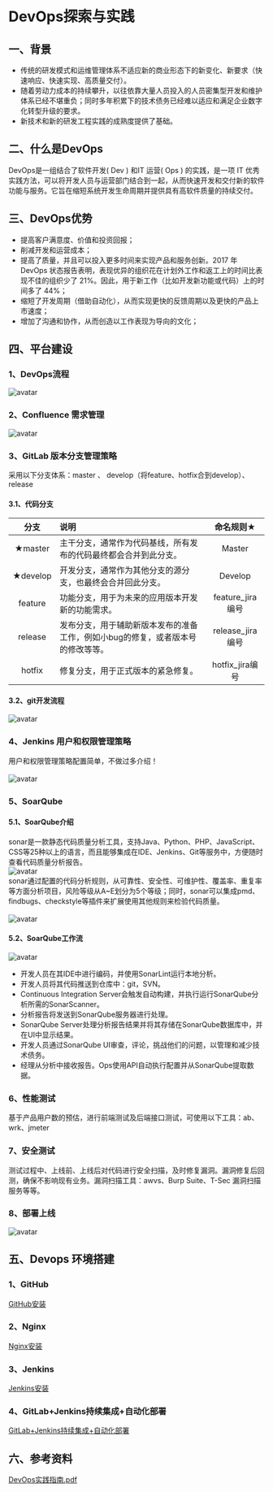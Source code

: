 # DevOps探索与实践
## 一、背景
- 传统的研发模式和运维管理体系不适应新的商业形态下的新变化、新要求（快速响应、快速实现、高质量交付）。
- 随着劳动力成本的持续攀升，以往依靠大量人员投入的人员密集型开发和维护体系已经不堪重负；同时多年积累下的技术债务已经难以适应和满足企业数字化转型升级的要求。
- 新技术和新的研发工程实践的成熟度提供了基础。<br/>
## 二、什么是DevOps
   DevOps是一组结合了软件开发( Dev ) 和IT 运营( Ops ) 的实践，是一项 IT 优秀实践方法，可以将开发人员与运营部门结合到一起，从而快速开发和交付新的软件功能与服务。它旨在缩短系统开发生命周期并提供具有高软件质量的持续交付。
## 三、DevOps优势
- 提高客户满意度、价值和投资回报；
- 削减开发和运营成本；
- 提高了质量，并且可以投入更多时间来实现产品和服务创新。2017 年 DevOps 状态报告表明，表现优异的组织花在计划外工作和返工上的时间比表现不佳的组织少了 21%。因此，用于新工作（比如开发新功能或代码）上的时间多了 44%；
- 缩短了开发周期（借助自动化），从而实现更快的反馈周期以及更快的产品上市速度；
- 增加了沟通和协作，从而创造以工作表现为导向的文化；<br/>
## 四、平台建设
### 1、DevOps流程
![avatar](image/DevOps流程.png)
### 2、Confluence 需求管理
![avatar](image/需求工单.png)
### 3、GitLab 版本分支管理策略
采用以下分支体系：master 、 develop（将feature、hotfix合到develop）、release
#### 3.1、代码分支
| 分支 | 说明 | 命名规则★ |
| :----: | :---- | :----: |
| ★master | 主干分支，通常作为代码基线，所有发布的代码最终都会合并到此分支。  | Master |
| ★develop | 开发分支，通常作为其他分支的源分支，也最终会合并回此分支。 | Develop |
| feature | 功能分支，用于为未来的应用版本开发新的功能需求。 | feature_jira编号 |
| release | 发布分支，用于辅助新版本发布的准备工作，例如小bug的修复，或者版本号的修改等等。 | release_jira编号 |
| hotfix | 修复分支，用于正式版本的紧急修复。 | hotfix_jira编号 |
#### 3.2、git开发流程
![avatar](image/git流程.png)
### 4、Jenkins 用户和权限管理策略
用户和权限管理策略配置简单，不做过多介绍！<br/><br/>
![avatar](image/Jenkins.jpg)
### 5、SoarQube
#### 5.1、SoarQube介绍
sonar是一款静态代码质量分析工具，支持Java、Python、PHP、JavaScript、CSS等25种以上的语言，而且能够集成在IDE、Jenkins、Git等服务中，方便随时查看代码质量分析报告。<br/>
![avatar](image/sonar.png)
<br/>sonar通过配置的代码分析规则，从可靠性、安全性、可维护性、覆盖率、重复率等方面分析项目，风险等级从A~E划分为5个等级；同时，sonar可以集成pmd、findbugs、checkstyle等插件来扩展使用其他规则来检验代码质量。<br/><br/>
![avatar](image/SonarResult.png)
#### 5.2、SoarQube工作流
![avatar](image/Sonar工作流转图.png)
<br/>
- 开发人员在其IDE中进行编码，并使用SonarLint运行本地分析。
- 开发人员将其代码推送到仓库中：git，SVN。
- Continuous Integration Server会触发自动构建，并执行运行SonarQube分析所需的SonarScanner。
- 分析报告将发送到SonarQube服务器进行处理。
- SonarQube Server处理分析报告结果并将其存储在SonarQube数据库中，并在UI中显示结果。
- 开发人员通过SonarQube UI审查，评论，挑战他们的问题，以管理和减少技术债务。
- 经理从分析中接收报告。Ops使用API​​自动执行配置并从SonarQube提取数据。<br/>
### 6、性能测试
基于产品用户数的预估，进行前端测试及后端接口测试，可使用以下工具：ab、wrk、jmeter
### 7、安全测试
测试过程中、上线前、上线后对代码进行安全扫描，及时修复漏洞。漏洞修复后回测，确保不影响现有业务。漏洞扫描工具：awvs、Burp Suite、T-Sec 漏洞扫描服务等等。
### 8、部署上线
![avatar](image/产品开发上线流程图.png)
## 五、Devops 环境搭建
### 1、GitHub
[GitHub安装](./GitHub.md)
### 2、Nginx
[Nginx安装](./Nginx.md)
### 3、Jenkins
[Jenkins安装](./Jenkins.md)
### 4、GitLab+Jenkins持续集成+自动化部署
[GitLab+Jenkins持续集成+自动化部署](./GitLab+Jenkins持续集成+自动化部署.md)
## 六、参考资料
[DevOps实践指南.pdf](file/DevOps实践指南.pdf)